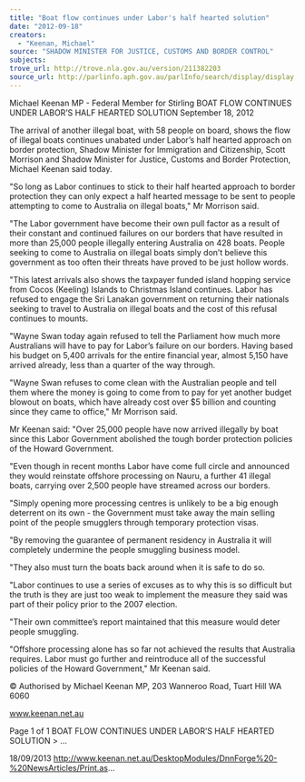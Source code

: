 ```yaml
---
title: "Boat flow continues under Labor's half hearted solution"
date: "2012-09-18"
creators:
  - "Keenan, Michael"
source: "SHADOW MINISTER FOR JUSTICE, CUSTOMS AND BORDER CONTROL"
subjects:
trove_url: http://trove.nla.gov.au/version/211382203
source_url: http://parlinfo.aph.gov.au/parlInfo/search/display/display.w3p;query=Id%3A%22media/pressrel/2733045%22
---
```


 Michael Keenan MP - Federal Member for  Stirling BOAT FLOW CONTINUES UNDER LABOR’S  HALF HEARTED SOLUTION September 18, 2012

 The arrival of another illegal boat, with 58 people on board, shows the flow of illegal boats continues unabated under  Labor’s half hearted approach on border protection, Shadow Minister for Immigration and Citizenship, Scott Morrison and  Shadow Minister for Justice, Customs and Border Protection, Michael Keenan said today. 

 "So long as Labor continues to stick to their half hearted approach to border protection they can only expect a half hearted  message to be sent to people attempting to come to Australia on illegal boats," Mr Morrison said. 

 "The Labor government have become their own pull factor as a result of their constant and continued failures on our  borders that have resulted in more than 25,000 people illegally entering Australia on 428 boats. People seeking to come  to Australia on illegal boats simply don’t believe this government as too often their threats have proved to be just hollow  words. 

 "This latest arrivals also shows the taxpayer funded island hopping service from Cocos (Keeling) Islands to Christmas  Island continues. Labor has refused to engage the Sri Lanakan government on returning their nationals seeking to travel  to Australia on illegal boats and the cost of this refusal continues to mounts. 

 "Wayne Swan today again refused to tell the Parliament how much more Australians will have to pay for Labor’s failure on  our borders. Having based his budget on 5,400 arrivals for the entire financial year, almost 5,150 have arrived already,  less than a quarter of the way through. 

 "Wayne Swan refuses to come clean with the Australian people and tell them where the money is going to come from to  pay for yet another budget blowout on boats, which have already cost over $5 billion and counting since they came to  office," Mr Morrison said. 

 Mr Keenan said: "Over 25,000 people have now arrived illegally by boat since this Labor Government abolished the tough  border protection policies of the Howard Government. 

 "Even though in recent months Labor have come full circle and announced they would reinstate offshore processing on  Nauru, a further 41 illegal boats, carrying over 2,500 people have streamed across our borders. 

 "Simply opening more processing centres is unlikely to be a big enough deterrent on its own - the Government must take  away the main selling point of the people smugglers through temporary protection visas. 

 "By removing the guarantee of permanent residency in Australia it will completely undermine the people smuggling  business model. 

 "They also must turn the boats back around when it is safe to do so. 

 "Labor continues to use a series of excuses as to why this is so difficult but the truth is they are just too weak to implement  the measure they said was part of their policy prior to the 2007 election. 

 "Their own committee’s report maintained that this measure would deter people smuggling. 

 "Offshore processing alone has so far not achieved the results that Australia requires. Labor must go further and  reintroduce all of the successful policies of the Howard Government," Mr Keenan said. 

 © Authorised by Michael Keenan MP, 203 Wanneroo Road, Tuart Hill WA 6060

 www.keenan.net.au

 Page 1 of 1 BOAT FLOW CONTINUES UNDER LABOR’S HALF HEARTED SOLUTION > ...

 18/09/2013 http://www.keenan.net.au/DesktopModules/DnnForge%20-%20NewsArticles/Print.as...

